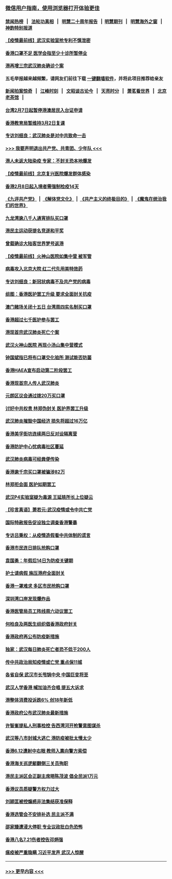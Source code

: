 ### [微信用户指南，使用浏览器打开体验更佳](https://github.com/gfw-breaker/banned-news1/blob/master/indexes/wechat-guide.md?t=0)
#### [禁闻热榜](热点新闻.md?t=0)  &nbsp;&nbsp;|&nbsp;&nbsp; [法轮功真相](https://github.com/gfw-breaker/truth/blob/master/README.md?t=0) &nbsp;&nbsp;|&nbsp;&nbsp; [明慧二十周年报告](https://github.com/gfw-breaker/mh-reports/blob/master/README.md?t=0) &nbsp;&nbsp;|&nbsp;&nbsp;[明慧期刊](https://github.com/gfw-breaker/mh-qikan) &nbsp;&nbsp;|&nbsp;&nbsp; [明慧海外之窗](https://github.com/gfw-breaker/mh-news/blob/master/README.md?t=0) &nbsp;&nbsp;|&nbsp;&nbsp; [神韵特别报道](https://github.com/gfw-breaker/mh-news/blob/master/shenyun.md?t=0)
#### [【疫情最前线】武汉实验室抢专利不慎泄密](../pages/nsc415/n11850310.md?t=02071655) 
#### [香港口罩不足 医学会指至少十诊所暂停业](../pages/nsc415/n11850301.md?t=02071655) 
#### [港再增三宗武汉肺炎确诊个案](../pages/nsc415/n11850328.md?t=02071655) 
#### 五毛举报越来越频繁，请网友们前往下载 [一键翻墙软件](https://github.com/gfw-breaker/ssr-accounts)，并将此项目推荐给亲友
#### [新闻拍案惊奇](https://github.com/gfw-breaker/banned-news1/blob/master/pages/link4.md) &nbsp;&nbsp;|&nbsp;&nbsp; [江峰时刻](https://github.com/gfw-breaker/banned-news1/blob/master/pages/link4.md) &nbsp;&nbsp;|&nbsp;&nbsp; [文昭谈古论今](https://github.com/gfw-breaker/banned-news1/blob/master/pages/link4.md) &nbsp;&nbsp;|&nbsp;&nbsp; [天亮时分](https://github.com/gfw-breaker/banned-news1/blob/master/pages/link4.md) &nbsp;&nbsp;|&nbsp;&nbsp; [萧茗看世界](https://github.com/gfw-breaker/banned-news1/blob/master/pages/link4.md) &nbsp;&nbsp;|&nbsp;&nbsp; [北京老茶馆](https://github.com/gfw-breaker/banned-news1/blob/master/pages/link4.md) &nbsp;&nbsp;|&nbsp;&nbsp; 
#### [台湾2月7日起暂停港澳居民入台证申请](../pages/nsc415/n11850304.md?t=02071655) 
#### [香港教育局暂维持3月2日复课](../pages/nsc415/n11850260.md?t=02071655) 
#### [专访刘细良：武汉肺炎是对中共致命一击](../pages/nsc415/n11849934.md?t=02071655) 
#### [>>> 我要声明退出共产党、共青团、少年队 <<<](https://github.com/begood0513/goodnews/blob/master/quit/letter.md) 
#### [港人未返大陆染疫 专家：不封关恐本地爆发](../pages/nsc415/n11848021.md?t=02071655) 
#### [【疫情最前线】北京复兴医院爆发群体感染](../pages/nsc415/n11847626.md?t=02071655) 
#### [香港2月8日起入境者需强制检疫14天](../pages/nsc415/n11847658.md?t=02071655) 
#### [《九评共产党》](https://github.com/begood0513/9ping.md/blob/master/README.md) &nbsp;|&nbsp; [《解体党文化》](../../../../jtdwh.md/blob/master/README.md)  &nbsp;|&nbsp; [《共产主义的终极目的》](../../../../gczydzjmd.md/blob/master/README.md) &nbsp;|&nbsp; [《魔鬼在统治我们的世界》](../../../../mgztzwmdsj.md/blob/master/README.md) 
#### [九龙湾逾八千人通宵排队买口罩](../pages/nsc415/n11847647.md?t=02071655) 
#### [港民主运动获提名竞逐和平奖](../pages/nsc415/n11847633.md?t=02071655) 
#### [曾载确诊大陆客世界梦号返港](../pages/nsc415/n11847608.md?t=02071655) 
#### [【疫情最前线】火神山医院如集中营 被军管](../pages/nsc415/n11847524.md?t=02071655) 
#### [病毒攻入北京大院 红二代先用美特效药](../pages/nsc415/n11847427.md?t=02071655) 
#### [专访刘细良：新冠状病毒不及共产党的病毒](../pages/nsc415/n11847164.md?t=02071655) 
#### [组图：香港医护罢工升级 要求全面封关抗疫](../pages/nsc415/n11844107.md?t=02071655) 
#### [澳门赌场关闭十五日 台湾周四实名制买口罩](../pages/nsc415/n11845083.md?t=02071655) 
#### [香港超过七千医护参与罢工](../pages/nsc415/n11845051.md?t=02071655) 
#### [港现首宗武汉肺炎死亡个案](../pages/nsc415/n11844998.md?t=02071655) 
#### [武汉火神山医院 再现小汤山集中营模式](../pages/nsc415/n11844763.md?t=02071655) 
#### [钟国斌指已将布口罩交化验所 测试能否防菌](../pages/nsc415/n11842783.md?t=02071655) 
#### [香港HAEA宣布启动第二阶段罢工](../pages/nsc415/n11842723.md?t=02071655) 
#### [香港现首宗人传人武汉肺炎](../pages/nsc415/n11842766.md?t=02071655) 
#### [元朗区议会通过拨20万买口罩](../pages/nsc415/n11842754.md?t=02071655) 
#### [讨好中共权贵 林郑伪封关 医护界罢工升级](../pages/nsc415/n11842359.md?t=02071655) 
#### [武汉肺炎摧毁中国经济 损失将超过16万亿](../pages/nsc415/n11839723.md?t=02071655) 
#### [香港美孚街坊连续两日反对设隔离营](../pages/nsc415/n11839962.md?t=02071655) 
#### [香港防护中心忧病毒社区蔓延](../pages/nsc415/n11839933.md?t=02071655) 
#### [武汉肺炎病毒可经粪便传染](../pages/nsc415/n11839939.md?t=02071655) 
#### [香港逾千宗买口罩被骗涉82万](../pages/nsc415/n11839914.md?t=02071655) 
#### [林郑拒会面 医护如期罢工](../pages/nsc415/n11839892.md?t=02071655) 
#### [武汉P4实验室疑为毒源 王延轶所长上位疑云](../pages/nsc415/n11835543.md?t=02071655) 
#### [【珍言真语】萧若元:武汉疫情或令中共亡党](../pages/nsc415/n11829394.md?t=02071655) 
#### [国际特赦报告促设独立调查香港警暴](../pages/nsc415/n11833845.md?t=02071655) 
#### [专访吕秉权：从疫情造假看中共体制的谎言](../pages/nsc415/n11833813.md?t=02071655) 
#### [香港市民连日排队抢购口罩](../pages/nsc415/n11833794.md?t=02071655) 
#### [袁国勇：年假后14日为防疫关键期](../pages/nsc415/n11831088.md?t=02071655) 
#### [护士请病假 施压港府全面封关](../pages/nsc415/n11831030.md?t=02071655) 
#### [香港一罩难求 多区市民抢购口罩](../pages/nsc415/n11831002.md?t=02071655) 
#### [深圳湾口岸发现爆炸品](../pages/nsc415/n11828802.md?t=02071655) 
#### [香港医管局员工阵线周六动议罢工](../pages/nsc415/n11828762.md?t=02071655) 
#### [何柏良及两医生组织倡香港政府封关](../pages/nsc415/n11828749.md?t=02071655) 
#### [香港政府再公布防疫新措施](../pages/nsc415/n11828716.md?t=02071655) 
#### [独家：武汉每日肺炎死亡者恐不低于200人](../pages/nsc415/n11828240.md?t=02071655) 
#### [传中共政治局知疫情或亡党 重点保11城](../pages/nsc415/n11828145.md?t=02071655) 
#### [各省自保 武汉市长甩锅中央 中国巨变将至](../pages/nsc415/n11828021.md?t=02071655) 
#### [武汉人学香港 喊加油齐合唱 提五大诉求](../pages/nsc415/n11827046.md?t=02071655) 
#### [港整体消费投诉跌6% 创18年新低](../pages/nsc415/n11817280.md?t=02071655) 
#### [香港政府公布武汉肺炎最新措施](../pages/nsc415/n11817152.md?t=02071655) 
#### [许智峯提私人刑事检控 告西湾河开枪警意图谋杀](../pages/nsc415/n11817132.md?t=02071655) 
#### [武汉等八市封城大逃亡 港防疫被批太慢太少](../pages/nsc415/n11817058.md?t=02071655) 
#### [香港6.12遭射中右眼 教师入禀向警方索偿](../pages/nsc415/n11814678.md?t=02071655) 
#### [香港海关巡逻艇翻侧三关员殉职](../pages/nsc415/n11814604.md?t=02071655) 
#### [港民主派区会正副主席晤陈茂波 倡全民派1万元](../pages/nsc415/n11814582.md?t=02071655) 
#### [香港议员质疑警方权力过大](../pages/nsc415/n11814560.md?t=02071655) 
#### [刘颕匡被控煽惑非法集结获准保释](../pages/nsc415/n11811727.md?t=02071655) 
#### [香港选管会不安排补选 民主派不满](../pages/nsc415/n11811691.md?t=02071655) 
#### [邵家臻遭浸大停职 专业议政批白色恐怖](../pages/nsc415/n11811670.md?t=02071655) 
#### [香港八名7.21伤者控告邓炳强](../pages/nsc415/n11811623.md?t=02071655) 
#### [瘟疫被严重隐瞒 习近平发声 武汉人惊醒](../pages/nsc415/n11811186.md?t=02071655) 

----
#### [ >>> 更早内容 <<< ](../indexes/nsc415-earlier.md)
